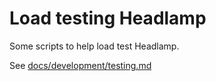 # Load testing Headlamp

Some scripts to help load test Headlamp.

See [docs/development/testing.md](../docs/development/testing.md)
